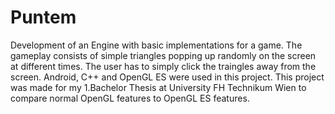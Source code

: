 # Puntem
Development of an Engine with basic implementations for a game. The gameplay consists of simple triangles popping up randomly on the screen at different times. The user has to simply click the traingles away from the screen. Android, C++ and OpenGL ES were used in this project. This project was made for my 1.Bachelor Thesis at University FH Technikum Wien to compare normal OpenGL features to OpenGL ES features.
